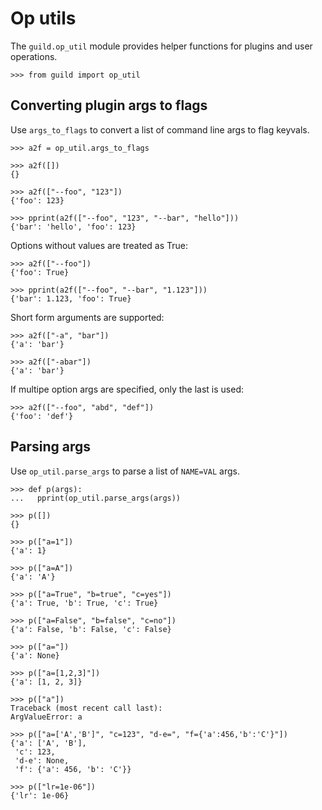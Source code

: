 # Op utils

The `guild.op_util` module provides helper functions for plugins and
user operations.

    >>> from guild import op_util

## Converting plugin args to flags

Use `args_to_flags` to convert a list of command line args to flag
keyvals.

    >>> a2f = op_util.args_to_flags

    >>> a2f([])
    {}

    >>> a2f(["--foo", "123"])
    {'foo': 123}

    >>> pprint(a2f(["--foo", "123", "--bar", "hello"]))
    {'bar': 'hello', 'foo': 123}

Options without values are treated as True:

    >>> a2f(["--foo"])
    {'foo': True}

    >>> pprint(a2f(["--foo", "--bar", "1.123"]))
    {'bar': 1.123, 'foo': True}

Short form arguments are supported:

    >>> a2f(["-a", "bar"])
    {'a': 'bar'}

    >>> a2f(["-abar"])
    {'a': 'bar'}

If multipe option args are specified, only the last is used:

    >>> a2f(["--foo", "abd", "def"])
    {'foo': 'def'}

## Parsing args

Use `op_util.parse_args` to parse a list of `NAME=VAL` args.

    >>> def p(args):
    ...   pprint(op_util.parse_args(args))

    >>> p([])
    {}

    >>> p(["a=1"])
    {'a': 1}

    >>> p(["a=A"])
    {'a': 'A'}

    >>> p(["a=True", "b=true", "c=yes"])
    {'a': True, 'b': True, 'c': True}

    >>> p(["a=False", "b=false", "c=no"])
    {'a': False, 'b': False, 'c': False}

    >>> p(["a="])
    {'a': None}

    >>> p(["a=[1,2,3]"])
    {'a': [1, 2, 3]}

    >>> p(["a"])
    Traceback (most recent call last):
    ArgValueError: a

    >>> p(["a=['A','B']", "c=123", "d-e=", "f={'a':456,'b':'C'}"])
    {'a': ['A', 'B'],
     'c': 123,
     'd-e': None,
     'f': {'a': 456, 'b': 'C'}}

    >>> p(["lr=1e-06"])
    {'lr': 1e-06}
